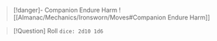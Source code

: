 > [!danger]- Companion Endure Harm
> ![[Almanac/Mechanics/Ironsworn/Moves#Companion Endure Harm]]

> [!Question] Roll
> `dice: 2d10 1d6`